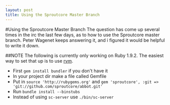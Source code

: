 ```yaml
---
layout: post
title: Using the Sproutcore Master Branch
---
```

#Using the Sproutcore Master Branch
The question has come up several times in the irc the last few days, as to how to use the Sproutcore master branch. Peter Wagenet keeps answering it, and i figured it would be helpful to write it down.

##NOTE
The following is currently only working on Ruby 1.9.2. The easiest way to set that up is to use [rvm](http://rvm.beginrescueend.com/interpreters/ruby/).

* First `gem install bundler` if you don't have it
* In your project dir make a file called Gemfile
* Put in `source 'http://rubygems.org'` and `gem 'sproutcore', :git => 'git://github.com/sproutcore/abbot.git'`
* Run `bundle install --binstubs`
* Instead of using `sc-server` use `./bin/sc-server`

